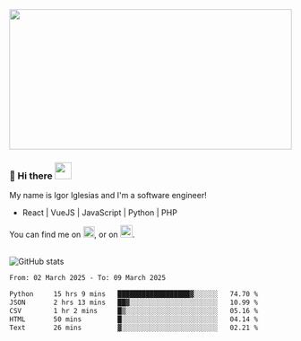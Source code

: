 <img src="https://c.tenor.com/KjVxfRrrncUAAAAd/matrix.gif" width="100%" height="250px">

### 🔭 Hi there <img src="https://raw.githubusercontent.com/MartinHeinz/MartinHeinz/master/wave.gif" width="30px">


My name is Igor Iglesias and I'm a software engineer!
<br>

<ul>
  <li> React | VueJS | JavaScript | Python | PHP </li>
</ul>
You can find me on <a href="https://twitter.com/IgorIglesias5"><img src="https://i.imgur.com/JLLlB5S.png" width="20px"></a>, or on <a href="https://www.linkedin.com/in/igor-iglesias-62478428/"><img src="https://i.imgur.com/PXyIkWx.png" width="22px"></a>.

<br>
<br>

![GitHub stats](https://github-readme-stats.vercel.app/api?username=igoiglesias&show_icons=true&count_private=true&theme=chartreuse-dark&hide_title=true)

<!--START_SECTION:waka-->

```txt
From: 02 March 2025 - To: 09 March 2025

Python     15 hrs 9 mins   ██████████████████▓░░░░░░   74.70 %
JSON       2 hrs 13 mins   ██▓░░░░░░░░░░░░░░░░░░░░░░   10.99 %
CSV        1 hr 2 mins     █▒░░░░░░░░░░░░░░░░░░░░░░░   05.16 %
HTML       50 mins         █░░░░░░░░░░░░░░░░░░░░░░░░   04.14 %
Text       26 mins         ▓░░░░░░░░░░░░░░░░░░░░░░░░   02.21 %
```

<!--END_SECTION:waka-->
